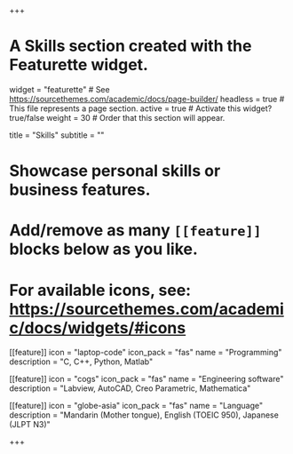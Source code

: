 +++
# A Skills section created with the Featurette widget.
widget = "featurette"  # See https://sourcethemes.com/academic/docs/page-builder/
headless = true  # This file represents a page section.
active = true  # Activate this widget? true/false
weight = 30  # Order that this section will appear.

title = "Skills"
subtitle = ""

# Showcase personal skills or business features.
# 
# Add/remove as many `[[feature]]` blocks below as you like.
# 
# For available icons, see: https://sourcethemes.com/academic/docs/widgets/#icons

[[feature]]
  icon = "laptop-code"
  icon_pack = "fas"
  name = "Programming"
  description = "C, C++, Python, Matlab"

[[feature]]
  icon = "cogs"
  icon_pack = "fas"
  name = "Engineering software"
  description = "Labview, AutoCAD, Creo Parametric, Mathematica"
  
[[feature]]
  icon = "globe-asia"
  icon_pack = "fas"
  name = "Language"
  description = "Mandarin (Mother tongue), English (TOEIC 950), Japanese (JLPT N3)"

+++

